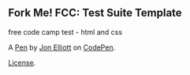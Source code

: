 Fork Me! FCC: Test Suite Template
---------------------------------
free code camp test - html and css

A [Pen](https://codepen.io/jonelliottdev/pen/MBjXoJ) by [Jon Elliott](https://codepen.io/jonelliottdev) on [CodePen](https://codepen.io).

[License](https://codepen.io/jonelliottdev/pen/MBjXoJ/license).